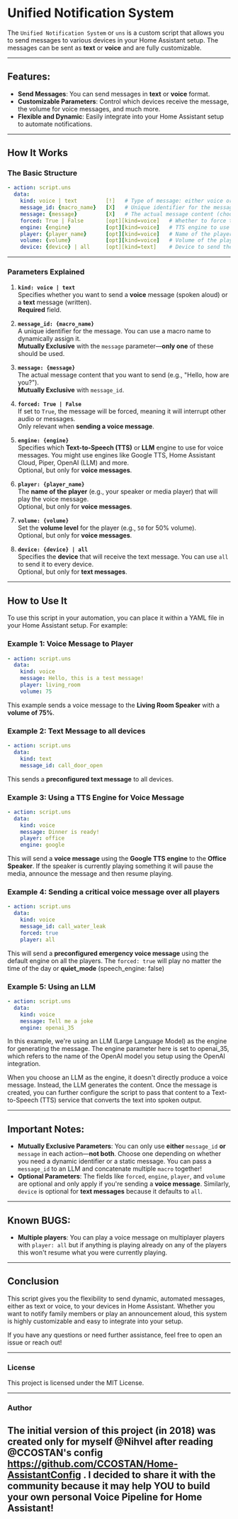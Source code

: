 # Unified Notification System

The `Unified Notification System` or `uns` is a custom script that allows you to send messages to various devices in your Home Assistant setup. 
The messages can be sent as **text** or **voice** and are fully customizable. 

---

## **Features:**

- **Send Messages**: You can send messages in **text** or **voice** format.
- **Customizable Parameters**: Control which devices receive the message, the volume for voice messages, and much more.
- **Flexible and Dynamic**: Easily integrate into your Home Assistant setup to automate notifications.

---

## **How It Works**

### **The Basic Structure**

```yaml
- action: script.uns
  data:
    kind: voice | text         [!]   # Type of message: either voice or text
    message_id: {macro_name}   [X]   # Unique identifier for the message (choose one)
    message: {message}         [X]   # The actual message content (choose one)
    forced: True | False       [opt][kind=voice]   # Whether to force the message (optional for voice)
    engine: {engine}           [opt][kind=voice]   # TTS engine to use (optional for voice)
    player: {player_name}      [opt][kind=voice]   # Name of the player (optional for voice)
    volume: {volume}           [opt][kind=voice]   # Volume of the playback (optional for voice)
    device: {device} | all     [opt][kind=text]    # Device to send the message to (optional for text)
```

---

### **Parameters Explained**

1. **`kind: voice | text`**  
   Specifies whether you want to send a **voice** message (spoken aloud) or a **text** message (written).  
   **Required** field.

2. **`message_id: {macro_name}`**  
   A unique identifier for the message. You can use a macro name to dynamically assign it.  
   **Mutually Exclusive** with the `message` parameter—**only one** of these should be used.

3. **`message: {message}`**  
   The actual message content that you want to send (e.g., "Hello, how are you?").  
   **Mutually Exclusive** with `message_id`.

4. **`forced: True | False`**  
   If set to `True`, the message will be forced, meaning it will interrupt other audio or messages.  
   Only relevant when **sending a voice message**.

5. **`engine: {engine}`**  
   Specifies which **Text-to-Speech (TTS)** or **LLM** engine to use for voice messages. You might use engines like Google TTS, Home Assistant Cloud, Piper, OpenAI (LLM) and more.  
   Optional, but only for **voice messages**.

6. **`player: {player_name}`**  
   The **name of the player** (e.g., your speaker or media player) that will play the voice message.  
   Optional, but only for **voice messages**.

7. **`volume: {volume}`**  
   Set the **volume level** for the player (e.g., `50` for 50% volume).  
   Optional, but only for **voice messages**.

8. **`device: {device} | all`**  
   Specifies the **device** that will receive the text message. You can use `all` to send it to every device.  
   Optional, but only for **text messages**.

---

## **How to Use It**

To use this script in your automation, you can place it within a YAML file in your Home Assistant setup. For example:

### **Example 1: Voice Message to Player**

```yaml
- action: script.uns
  data:
    kind: voice
    message: Hello, this is a test message!
    player: living_room
    volume: 75
```

This example sends a voice message to the **Living Room Speaker** with a **volume of 75%**.

### **Example 2: Text Message to all devices**

```yaml
- action: script.uns
  data:
    kind: text
    message_id: call_door_open
```

This sends a **preconfigured text message** to all devices.

### **Example 3: Using a TTS Engine for Voice Message**

```yaml
- action: script.uns
  data:
    kind: voice
    message: Dinner is ready!
    player: office
    engine: google
```

This will send a **voice message** using the **Google TTS engine** to the **Office Speaker**. 
If the speaker is currently playing something it will pause the media, announce the message and then resume playing.

### **Example 4: Sending a critical voice message over all players**

```yaml
- action: script.uns
  data:
    kind: voice
	message_id: call_water_leak
	forced: true
	player: all
```

This will send a **preconfigured emergency voice message** using the default engine on all the players. The `forced: true` will play no matter the time of the day or **quiet_mode** (speech_engine: false)


### **Example 5: Using an LLM**

```yaml
- action: script.uns
  data:
    kind: voice
	message: Tell me a joke
	engine: openai_35
```

In this example, we're using an LLM (Large Language Model) as the engine for generating the message. The engine parameter here is set to openai_35, which refers to the name of the OpenAI model you setup using the OpenAI integration.

When you choose an LLM as the engine, it doesn't directly produce a voice message. Instead, the LLM generates the content. 
Once the message is created, you can further configure the script to pass that content to a Text-to-Speech (TTS) service that converts the text into spoken output.

---

## **Important Notes:**

- **Mutually Exclusive Parameters**: You can only use **either** `message_id` **or** `message` in each action—**not both**. Choose one depending on whether you need a dynamic identifier or a static message. You can pass a `message_id` to an LLM and concatenate multiple `macro` together!
- **Optional Parameters**: The fields like `forced`, `engine`, `player`, and `volume` are optional and only apply if you're sending a **voice message**. Similarly, `device` is optional for **text messages** because it defaults to `all`.

---

## **Known BUGS:**

- **Multiple players**: You can play a voice message on multiplayer players with `player: all` but if anything is playing already on any of the players this won't resume what you were currently playing.
---

## **Conclusion**

This script gives you the flexibility to send dynamic, automated messages, either as text or voice, to your devices in Home Assistant. 
Whether you want to notify family members or play an announcement aloud, this system is highly customizable and easy to integrate into your setup.

If you have any questions or need further assistance, feel free to open an issue or reach out!

---

### **License**
This project is licensed under the MIT License.

---

### **Author**

The initial version of this project (in 2018) was created only for myself @Nihvel after reading @CCOSTAN's config https://github.com/CCOSTAN/Home-AssistantConfig .
I decided to share it with the community because it may help YOU to build your own personal Voice Pipeline for Home Assistant!
---

